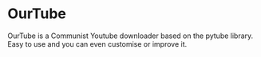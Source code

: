 # OurTube
OurTube is a Communist Youtube downloader based on the pytube library. Easy to use and you can even customise or improve it.
